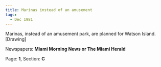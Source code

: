```yaml
---  
title: Marinas instead of an amusement  
tags:  
  - Dec 1981  
---  
```

  
Marinas, instead of an amusement park, are planned for Watson Island. [Drawing]  
  
Newspapers: **Miami Morning News or The Miami Herald**  
  
Page: **1**, Section: **C** 
